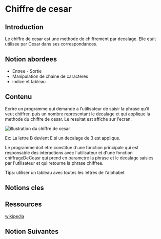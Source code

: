 # Chiffre de cesar

## Introduction

Le chiffre de cesar est une methode de chiffrement par decalage. Elle etait utilisee par Cesar dans ses correspondances.

## Notion abordees

* Entree - Sortie
* Manipulation de chaine de caracteres
* indice et tableau

## Contenu

Ecrire un programme qui demande a l'utilisateur de saisir la phrase qu'il veut chiffrer, puis un nombre representant le decalage et qui applique la methode du chiffre de cesar. Le resultat est affiche sur l'ecran.

![illustration du chiffre de cesar][illustration]

Ex: La lettre B devient E si un decalage de 3 est applique.

Le programme doit etre constitue d'une fonction principale qui est responsable des interactions avec l'utilisateur et d'une fonction chiffrageDeCeasr qui prend en parametre la phrase et le decalage saisies par l'utilisateur et qui retourne la phrase chiffree.


Tips: utiliser un tableau avec toutes les lettres de l'alphabet

## Notions cles


## Ressources

[wikipedia](https://fr.wikipedia.org/wiki/Chiffrement_par_d%C3%A9calage)

## Notion Suivantes


[illustration]: https://upload.wikimedia.org/wikipedia/commons/thumb/2/2b/Caesar3.svg/800px-Caesar3.svg.png